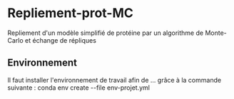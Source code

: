 # Repliement-prot-MC
Repliement d'un modèle simplifié de protéine par un algorithme de Monte-Carlo et échange de répliques

## Environnement

Il faut installer l'environnement de travail afin de ... grâce à la commande suivante : conda env create --file env-projet.yml
